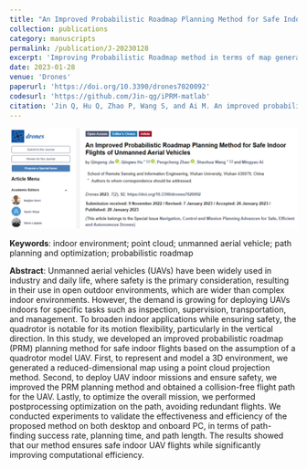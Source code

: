 ```yaml
---
title: "An Improved Probabilistic Roadmap Planning Method for Safe Indoor Flights of Unmanned Aerial Vehicles"
collection: publications
category: manuscripts
permalink: /publication/J-20230128
excerpt: 'Improving Probabilistic Roadmap method in terms of map generation, path searching, and optimization.'
date: 2023-01-28
venue: 'Drones'
paperurl: 'https://doi.org/10.3390/drones7020092'
codesurl: 'https://github.com/Jin-qg/iPRM-matlab'
citation: 'Jin Q, Hu Q, Zhao P, Wang S, and Ai M. An improved probabilistic roadmap planning method for safe indoor flights of unmanned aerial vehicles[J]. <i>Drones</i>, 2023, 7(2): 92.'
---
```


![](/files/publications/J-20230128/J-20230128-1.png)

**Keywords**: indoor environment; point cloud; unmanned aerial vehicle; path planning and optimization; probabilistic roadmap

**Abstract**: 
Unmanned aerial vehicles (UAVs) have been widely used in industry and daily life, where safety is the primary consideration, resulting in their use in open outdoor environments, which are wider than complex indoor environments. However, the demand is growing for deploying UAVs indoors for specific tasks such as inspection, supervision, transportation, and management. To broaden indoor applications while ensuring safety, the quadrotor is notable for its motion flexibility, particularly in the vertical direction. In this study, we developed an improved probabilistic roadmap (PRM) planning method for safe indoor flights based on the assumption of a quadrotor model UAV. First, to represent and model a 3D environment, we generated a reduced-dimensional map using a point cloud projection method. Second, to deploy UAV indoor missions and ensure safety, we improved the PRM planning method and obtained a collision-free flight path for the UAV. Lastly, to optimize the overall mission, we performed postprocessing optimization on the path, avoiding redundant flights. We conducted experiments to validate the effectiveness and efficiency of the proposed method on both desktop and onboard PC, in terms of path-finding success rate, planning time, and path length. The results showed that our method ensures safe indoor UAV flights while significantly improving computational efficiency.
